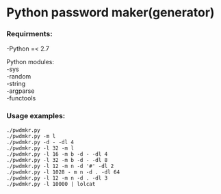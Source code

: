  # Python password maker(generator)

### Requirments:

 -Python =< 2.7  

Python modules:  
 -sys  
 -random  
 -string  
 -argparse  
 -functools  

### Usage examples:
 `./pwdmkr.py`  
 `./pwdmkr.py -m l`  
 `./pwdmkr.py -d - -dl 4`  
 `./pwdmkr.py -l 32 -m l`  
 `./pwdmkr.py -l 16 -m b -d - -dl 4`  
 `./pwdmkr.py -l 32 -m b -d - -dl 8`  
 `./pwdmkr.py -l 12 -m n -d '#' -dl 2`  
 `./pwdmkr.py -l 1028 - m n -d . -dl 64`  
 `./pwdmkr.py -l 12 -m n -d . -dl 3`  
 `./pwdmkr.py -l 10000 | lolcat`  
